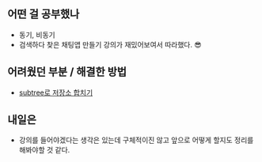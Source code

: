 ## **어떤 걸 공부했나**

- 동기, 비동기
- 검색하다 찾은 채팅앱 만들기 강의가 재밌어보여서 따라했다. 😎

## **어려웠던 부분** / **해결한 방법**

- [subtree로 저장소 합치기](https://velog.io/@moon-yerim/subtree%EB%A1%9C-%EC%A0%80%EC%9E%A5%EC%86%8C-%ED%95%A9%EC%B9%98%EA%B8%B0)


## **내일은**

- 강의를 들어야겠다는 생각은 있는데 구체적이진 않고 앞으로 어떻게 할지도 정리를 해봐야할 것 같다.